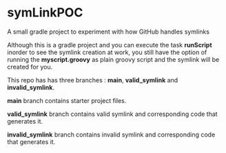 # symLinkPOC
A small gradle project to experiment with how GitHub handles symlinks

Although this is a gradle project and you can execute the task **runScript** inorder to see the symlink creation at work, you still have the option of running the **myscript.groovy** as plain groovy script and the symlink will be created for you.

This repo has has three branches : **main**, **valid_symlink** and **invalid_symlink**.

**main** branch contains starter project files.

**valid_symlink** branch contains valid symlink and corresponding code that generates it. 

**invalid_symlink** branch contains invalid symlink and corresponding code that generates it. 

